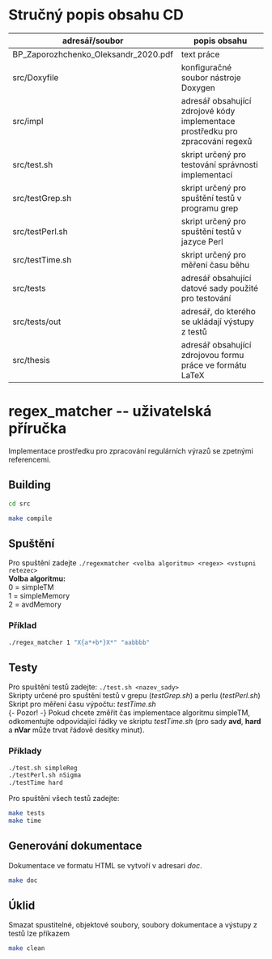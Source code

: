 # Stručný popis obsahu CD

| adresář/soubor | popis obsahu |
| ------ | ------ |
| BP_Zaporozhchenko_Oleksandr_2020.pdf | text práce |
| src/Doxyfile | konfiguračné soubor nástroje Doxygen |
| src/impl | adresář obsahující zdrojové kódy implementace prostředku pro zpracování regexů|
| src/test.sh | skript určený pro testování správnosti implementací | 
| src/testGrep.sh | skript určený pro spuštění testů v programu grep | 
| src/testPerl.sh | skript určený pro spuštění testů v jazyce Perl | 
| src/testTime.sh | skript určený pro měření času běhu | 
| src/tests | adresář obsahující datové sady použité pro testování |
| src/tests/out | adresář, do kterého se ukládají výstupy z testů |
| src/thesis | adresář obsahující zdrojovou formu práce ve formátu LaTeX |


# regex_matcher -- uživatelská příručka

Implementace prostředku pro zpracování regulárních výrazů se zpetnými referencemi.

## Building
```bash
cd src
```

```bash
make compile
```

## Spuštění

Pro spuštění zadejte `./regexmatcher <volba algoritmu> <regex> <vstupni retezec> `  
**Volba algoritmu:**  
0 = simpleTM  
1 = simpleMemory  
2 = avdMemory  

### Příklad
```bash
./regex_matcher 1 "X{a*+b*}X*" "aabbbb" 
```

## Testy

Pro spuštění testů zadejte: `./test.sh <nazev_sady>`  
Skripty určené pro spuštění testů v grepu (*testGrep.sh*) a perlu (*testPerl.sh*)  
Skript pro měření času výpočtu: *testTime.sh*  
{- Pozor! -} Pokud chcete změřit čas implementace algoritmu simpleTM, odkomentujte odpovídající řádky ve skriptu *testTime.sh* (pro sady **avd**, **hard** a **nVar** může trvat řádově desítky minut).  

### Příklady
```bash
./test.sh simpleReg
./testPerl.sh nSigma
./testTime hard
```
Pro spuštění všech testů zadejte:
```bash
make tests
make time
```
## Generování dokumentace
Dokumentace ve formatu HTML se vytvoří v adresari *doc*.
```bash
make doc
```
## Úklid
Smazat spustitelné, objektové soubory, soubory dokumentace a výstupy z testů lze příkazem
```bash
make clean
```
